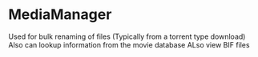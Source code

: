 # MediaManager
Used for bulk renaming of files (Typically from a torrent type download)
Also can lookup information from the movie database
ALso view BIF files
